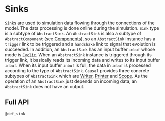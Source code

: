# Sinks 

`Sink`s are used to simulation data flowing through the connections of the model. The data processing is done online during the simulation. `Sink` type is a subtype of `AbstractSink`. An `AbstractSink` is also a subtype of `AbstractComponent` (see [Components](@ref)),  so an `AbstractSink` instance has a `trigger` link to be triggered and a `handshake` link to signal that evolution is succeeded. In addition, an `AbstractSink` has an input buffer `inbuf` whose mode is [`Cyclic`](@ref). When an `AbstractSink` instance is triggered through its trigger link, it basically reads its incoming data and writes to its input buffer `inbuf`. When its input buffer `inbuf` is full, the data in `inbuf` is processed according to the type of `AbstractSink`. `Causal` provides three concrete subtypes of `AbstractSink` which are [Writer](@ref), [Printer](@ref) and [Scope](@ref). As the operation of an `AbstractSink` just depends on incoming data, an `AbstractSink` does not have an output.

## Full API 
```@docs 
@def_sink
```